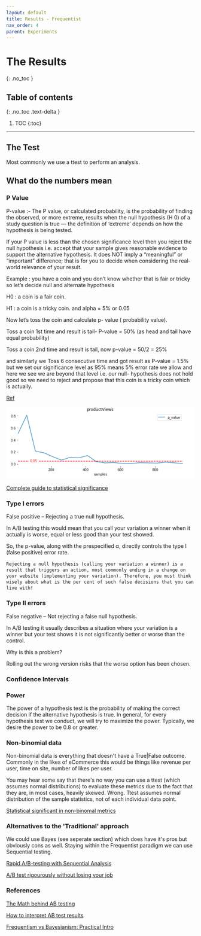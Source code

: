 ```yaml
---
layout: default
title: Results - Frequentist
nav_order: 4
parent: Experiments
---
```


# The Results
{: .no_toc }


## Table of contents
{: .no_toc .text-delta }

1. TOC
{:toc}

---

## The Test
Most commonly we use a ttest to perform an analysis.


## What do the numbers mean

### P Value

P-value :- The P value, or calculated probability, is the probability of finding the observed, or more extreme, results when the null hypothesis (H 0) of a study question is true — the definition of ‘extreme’ depends on how the hypothesis is being tested.

If your P value is less than the chosen significance level then you reject the null hypothesis i.e. accept that your sample gives reasonable evidence to support the alternative hypothesis. It does NOT imply a “meaningful” or “important” difference; that is for you to decide when considering the real-world relevance of your result.

Example : you have a coin and you don’t know whether that is fair or tricky so let’s decide null and alternate hypothesis

H0 : a coin is a fair coin.

H1 : a coin is a tricky coin. and alpha = 5% or 0.05

Now let’s toss the coin and calculate p- value ( probability value).

Toss a coin 1st time and result is tail- P-value = 50% (as head and tail have equal probability)

Toss a coin 2nd time and result is tail, now p-value = 50/2 = 25%

and similarly we Toss 6 consecutive time and got result as P-value = 1.5% but we set our significance level as 95% means 5% error rate we allow and here we see we are beyond that level i.e. our null- hypothesis does not hold good so we need to reject and propose that this coin is a tricky coin which is actually.

[Ref](https://towardsdatascience.com/hypothesis-testing-in-machine-learning-using-python-a0dc89e169ce)

![](/assets/images/pvalue_visit_days.png)


[Complete guide to statistical significance](http://blog.analytics-toolkit.com/2017/statistical-significance-ab-testing-complete-guide/)

### Type I errors

False positive – Rejecting a true null hypothesis.

In A/B testing this would mean that you call your variation a winner when it actually is worse, equal or less good than your test showed.

So, the p-value, along with the prespecified α, directly controls the type I (false positive) error rate.

    Rejecting a null hypothesis (calling your variation a winner) is a result that triggers an action, most commonly ending in a change on your website (implementing your variation). Therefore, you must think wisely about what is the per cent of such false decisions that you can live with!

### Type II errors

False negative – Not rejecting a false null hypothesis.

In A/B testing it usually describes a situation where your variation is a winner but your test shows it is not significantly better or worse than the control.

Why is this a problem?

Rolling out the wrong version risks that the worse option has been chosen.

### Confidence Intervals

### Power

The power of a hypothesis test is the probability of making the correct decision if the alternative hypothesis is true. In general, for every hypothesis test we conduct, we will try to maximize the power. Typically, we desire the power to be 0.8 or greater.

### Non-binomial data


Non-binomial data is everything that doesn't have a True|False outcome. Commonly in the likes of eCommerce this would be things like revenue per user, time on site, number of likes per user.

You may hear some say that there's no way you can use a ttest (which assumes normal distributions) to evaluate these metrics due to the fact that they are, in most cases, heavily skewed. Wrong. Ttest assumes normal distribution of the sample statistics, not of each individual data point.

[Statistical significant in non-binomal metrics](http://blog.analytics-toolkit.com/2017/statistical-significance-non-binomial-metrics-revenue-time-site-pages-session-aov-rpu/)


### Alternatives to the 'Traditional' approach

We could use Bayes (see seperate section) which does have it's pros but obviously cons as well. Staying within the Frequentist paradigm we can use Sequential testing.

[Rapid A/B-testing with Sequential Analysis](https://www.auduno.com/2014/12/25/rapid-a-b-testing-with-sequential-analysis/)

[A/B test rigourously without losing your job](http://elem.com/~btilly/ab-testing-multiple-looks/part1-rigorous.html)



### References

[The Math behind AB testing](https://towardsdatascience.com/the-math-behind-a-b-testing-with-example-code-part-1-of-2-7be752e1d06f)

[How to interpret AB test results](https://www.optimizesmart.com/understanding-ab-testing-statistics-to-get-real-lift-in-conversions/#a19)

[Frequentism  vs Bayesianism: Practical Intro](http://jakevdp.github.io/blog/2014/03/11/frequentism-and-bayesianism-a-practical-intro/)